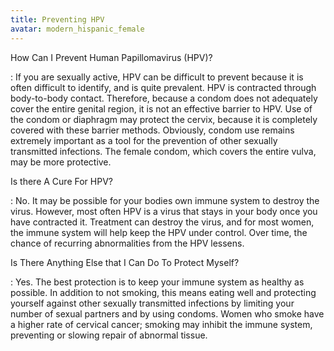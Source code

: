 ```yaml
---
title: Preventing HPV
avatar: modern_hispanic_female
---
```


How Can I Prevent Human Papillomavirus (HPV)?

: If you are sexually active, HPV can be difficult to prevent because it
is often difficult to identify, and is quite prevalent. HPV is
contracted through body-to-body contact. Therefore, because a condom
does not adequately cover the entire genital region, it is not an
effective barrier to HPV. Use of the condom or diaphragm may protect the
cervix, because it is completely covered with these barrier methods.
Obviously, condom use remains extremely important as a tool for the
prevention of other sexually transmitted infections. The female condom,
which covers the entire vulva, may be more protective.

Is there A Cure For HPV?

: No. It may be possible for your bodies own immune system to destroy
the virus. However, most often HPV is a virus that stays in your body
once you have contracted it. Treatment can destroy the virus, and for
most women, the immune system will help keep the HPV under control. Over
time, the chance of recurring abnormalities from the HPV lessens.

Is There Anything Else that I Can Do To Protect Myself?

: Yes. The best protection is to keep your immune system as healthy as
possible. In addition to not smoking, this means eating well and
protecting yourself against other sexually transmitted infections by
limiting your number of sexual partners and by using condoms. Women who
smoke have a higher rate of cervical cancer; smoking may inhibit the
immune system, preventing or slowing repair of abnormal tissue.

